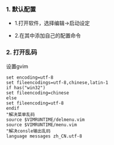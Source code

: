 ### 1. 默认配置

- 1.打开软件，选择编辑->启动设定

- 2.在其中添加自己的配置命令
 
### 2. 打开乱码

设置gvim

```
set encoding=utf-8
set fileencodings=utf-8,chinese,latin-1
if has("win32")
set fileencoding=chinese
else
set fileencoding=utf-8
endif
"解决菜单乱码
source $VIMRUNTIME/delmenu.vim
source $VIMRUNTIME/menu.vim
"解决consle输出乱码
language messages zh_CN.utf-8
```